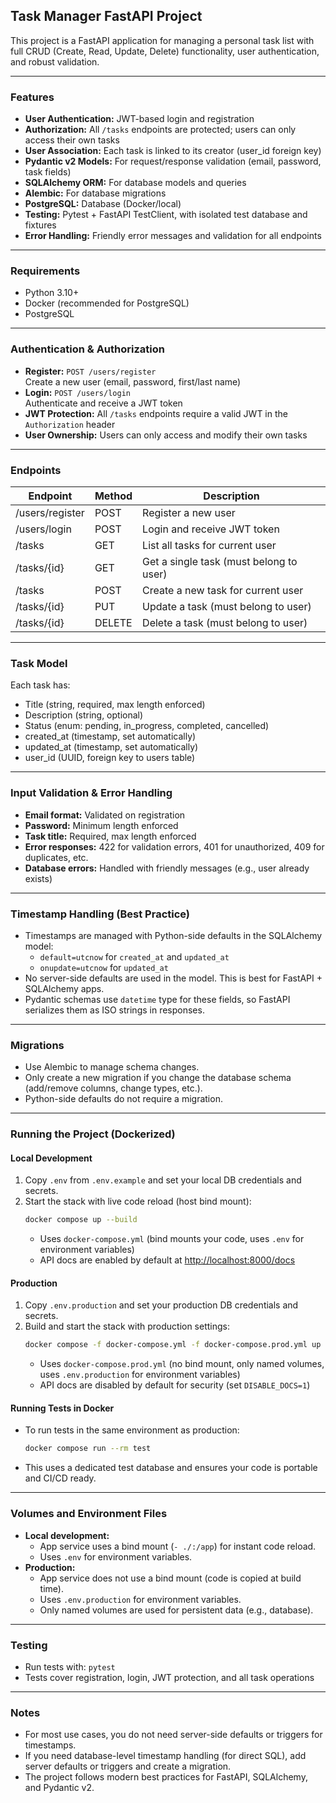 ## Task Manager FastAPI Project

This project is a FastAPI application for managing a personal task list with full CRUD (Create, Read, Update, Delete) functionality, user authentication, and robust validation.

---

### Features

- **User Authentication:** JWT-based login and registration
- **Authorization:** All `/tasks` endpoints are protected; users can only access their own tasks
- **User Association:** Each task is linked to its creator (user_id foreign key)
- **Pydantic v2 Models:** For request/response validation (email, password, task fields)
- **SQLAlchemy ORM:** For database models and queries
- **Alembic:** For database migrations
- **PostgreSQL:** Database (Docker/local)
- **Testing:** Pytest + FastAPI TestClient, with isolated test database and fixtures
- **Error Handling:** Friendly error messages and validation for all endpoints

---

### Requirements

- Python 3.10+
- Docker (recommended for PostgreSQL)
- PostgreSQL

---

### Authentication & Authorization

- **Register:** `POST /users/register`  
  Create a new user (email, password, first/last name)
- **Login:** `POST /users/login`  
  Authenticate and receive a JWT token
- **JWT Protection:** All `/tasks` endpoints require a valid JWT in the `Authorization` header
- **User Ownership:** Users can only access and modify their own tasks

---

### Endpoints

| Endpoint        | Method | Description                             |
| --------------- | ------ | --------------------------------------- |
| /users/register | POST   | Register a new user                     |
| /users/login    | POST   | Login and receive JWT token             |
| /tasks          | GET    | List all tasks for current user         |
| /tasks/{id}     | GET    | Get a single task (must belong to user) |
| /tasks          | POST   | Create a new task for current user      |
| /tasks/{id}     | PUT    | Update a task (must belong to user)     |
| /tasks/{id}     | DELETE | Delete a task (must belong to user)     |

---

### Task Model

Each task has:

- Title (string, required, max length enforced)
- Description (string, optional)
- Status (enum: pending, in_progress, completed, cancelled)
- created_at (timestamp, set automatically)
- updated_at (timestamp, set automatically)
- user_id (UUID, foreign key to users table)

---

### Input Validation & Error Handling

- **Email format:** Validated on registration
- **Password:** Minimum length enforced
- **Task title:** Required, max length enforced
- **Error responses:** 422 for validation errors, 401 for unauthorized, 409 for duplicates, etc.
- **Database errors:** Handled with friendly messages (e.g., user already exists)

---

### Timestamp Handling (Best Practice)

- Timestamps are managed with Python-side defaults in the SQLAlchemy model:
  - `default=utcnow` for `created_at` and `updated_at`
  - `onupdate=utcnow` for `updated_at`
- No server-side defaults are used in the model. This is best for FastAPI + SQLAlchemy apps.
- Pydantic schemas use `datetime` type for these fields, so FastAPI serializes them as ISO strings in responses.

---

### Migrations

- Use Alembic to manage schema changes.
- Only create a new migration if you change the database schema (add/remove columns, change types, etc.).
- Python-side defaults do not require a migration.

---

### Running the Project (Dockerized)

#### Local Development

1. Copy `.env` from `.env.example` and set your local DB credentials and secrets.
2. Start the stack with live code reload (host bind mount):
   ```sh
   docker compose up --build
   ```
   - Uses `docker-compose.yml` (bind mounts your code, uses `.env` for environment variables)
   - API docs are enabled by default at [http://localhost:8000/docs](http://localhost:8000/docs)

#### Production

1. Copy `.env.production` and set your production DB credentials and secrets.
2. Build and start the stack with production settings:
   ```sh
   docker compose -f docker-compose.yml -f docker-compose.prod.yml up --build
   ```
   - Uses `docker-compose.prod.yml` (no bind mount, only named volumes, uses `.env.production` for environment variables)
   - API docs are disabled by default for security (set `DISABLE_DOCS=1`)

#### Running Tests in Docker

- To run tests in the same environment as production:
  ```sh
  docker compose run --rm test
  ```
- This uses a dedicated test database and ensures your code is portable and CI/CD ready.

---

### Volumes and Environment Files

- **Local development:**
  - App service uses a bind mount (`- ./:/app`) for instant code reload.
  - Uses `.env` for environment variables.
- **Production:**
  - App service does not use a bind mount (code is copied at build time).
  - Uses `.env.production` for environment variables.
  - Only named volumes are used for persistent data (e.g., database).

---

### Testing

- Run tests with: `pytest`
- Tests cover registration, login, JWT protection, and all task operations

---

### Notes

- For most use cases, you do not need server-side defaults or triggers for timestamps.
- If you need database-level timestamp handling (for direct SQL), add server defaults or triggers and create a migration.
- The project follows modern best practices for FastAPI, SQLAlchemy, and Pydantic v2.
